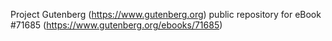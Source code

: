 Project Gutenberg (https://www.gutenberg.org) public repository
for eBook #71685 (https://www.gutenberg.org/ebooks/71685)
